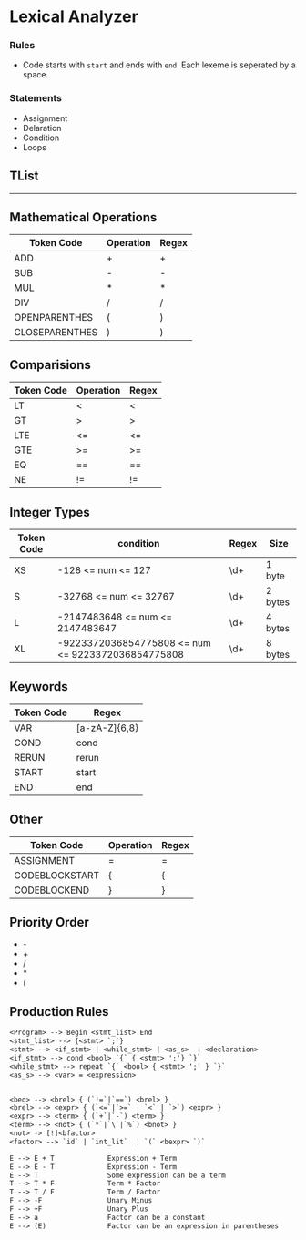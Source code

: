 # Lexical Analyzer

### Rules
- Code starts with `start` and ends with `end`. Each lexeme is seperated by a space.

### Statements 
- Assignment
- Delaration
- Condition
- Loops

## TList
---

## Mathematical Operations
| Token Code       | Operation | Regex |
| ---------------- | --------- | ----- |
| ADD              | +         | +     |
| SUB              | -         | -     |
| MUL              | \*        | \*    |
| DIV              | /         | /     |
| OPENPARENTHES    | (         | )     |
| CLOSEPARENTHES   | )         | )     |


## Comparisions
| Token Code | Operation | Regex |
| ---------- | --------- | ----- |
| LT         | <         | <     |
| GT         | >         | >     |
| LTE        | <=        | <=    |
| GTE        | >=        | >=    |
| EQ         | ==        | ==    |
| NE         | !=        | !=    |

## Integer Types
| Token Code | condition                                          | Regex | Size    |
| ---------- | -------------------------------------------------- | ----- | ------- |
| XS         | -128 <= num <= 127                                 | \d+   | 1 byte  |
| S          | -32768 <= num <= 32767                             | \d+   | 2 bytes |
| L          | -2147483648 <= num <= 2147483647                   | \d+   | 4 bytes |
| XL         | -9223372036854775808 <= num <= 9223372036854775808 | \d+   | 8 bytes |


## Keywords
| Token Code | Regex         |
| ---------- | ------------- |
| VAR        | [a-zA-Z]{6,8} |
| COND       | cond          |
| RERUN      | rerun         |
| START      | start         |
| END        | end           |

## Other
| Token Code       | Operation | Regex |
| ---------------- | --------- | ----- |
| ASSIGNMENT       | =         | =     |
| CODEBLOCKSTART   | {         | {     |
| CODEBLOCKEND     | }         | }     |

## Priority Order
- \-
- \+
- /
- \*
- (

## Production Rules

```txt
<Program> --> Begin <stmt_list> End
<stmt_list> --> {<stmt> `;`}
<stmt> --> <if_stmt> | <while_stmt> | <as_s>  | <declaration>
<if_stmt> --> cond <bool> `{` { <stmt> ';'} `}`
<while_stmt> --> repeat `{` <bool> { <stmt> ';' } `}`
<as_s> --> <var> = <expression>


<beq> --> <brel> { (`!=`|`==`) <brel> }
<brel> --> <expr> { (`<=`|`>=` | `<` | `>`) <expr> }
<expr> --> <term> { (`+`|`-`) <term> }
<term> --> <not> { (`*`|`\`|`%`) <bnot> }
<not> -> [!]<bfactor>
<factor> --> `id` | `int_lit`  | `(` <bexpr> `)`

E --> E + T             Expression + Term
E --> E - T             Expression - Term
E --> T                 Some expression can be a term
T --> T * F             Term * Factor
T --> T / F             Term / Factor
F --> -F                Unary Minus
F --> +F                Unary Plus
E --> a                 Factor can be a constant
E --> (E)               Factor can be an expression in parentheses
```

